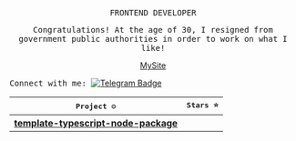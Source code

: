   <p align="center"><samp> FRONTEND DEVELOPER  </samp></p>
 
 <p align="center">
  <samp>
    Сongratulations! At the age of 30, I resigned from government public authorities in order to work on what I like! 
    </samp>
</p>
<p align="center"> <a href="https://andriivnav.if.ua/portfolio_2023/">MySite</a> </p>


 <samp> Connect with me: </samp> [![Telegram Badge](https://img.shields.io/badge/-ViktoriiaSmith-white?style=flat&logo=Telegram&logoColor=dark)](https://t.me/La_vie_chocolat) 


<table width="100%" align="center">
	<thead>
		<th span="col"> <samp>Project ⚙️ </samp></th>
		<th span="col"> <samp>Stars ⭐ </samp></th>
	</thead>
<tr>
			<th span="row"><a href="https://github.com/JoshuaKGoldberg/template-typescript-node-package">template-typescript-node-package</a></th>

